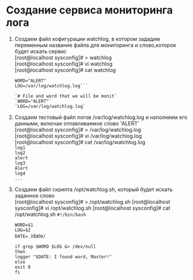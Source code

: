 # Создание сервиса мониторинга лога

1. Создаем файл кофигурации watchlog, в котором зададим переменным название файла для мониторинга и слово,которое будет искать сервис  
		[root@localhost sysconfig]# > watchlog  
		[root@localhost sysconfig]# vi watchlog  
		[root@localhost sysconfig]# cat watchlog  
	```# File and word that we will be monit  
	WORD="ALERT"  
	LOG=/var/log/watchlog.log```  
	
	`# File and word that we will be monit`  
	`WORD="ALERT"`  
	`LOG=/var/log/watchlog.log`  

2. Создаем тестовый файл логов /var/log/watchlog.log и наполняем его данными, включае отлавливаемое слово ‘ALERT’  
		[root@localhost sysconfig]# > /var/log/watchlog.log  
		[root@localhost sysconfig]# vi /var/log/watchlog.log  
		[root@localhost sysconfig]# cat /var/log/watchlog.log  
	`log1`  
	`log2`  
	`alert`  
	`log3`  
	`Alert`  
	`log4`  
	`...`  

3. Создаем файл скрипта /opt/watchlog.sh, который будет искать заданное слово  
		[root@localhost sysconfig]# > /opt/watchlog.sh
		[root@localhost sysconfig]# vi /opt/watchlog.sh
		[root@localhost sysconfig]# cat /opt/watchlog.sh
	`#!/bin/bash`  

	`WORD=$1`  
	`LOG=$2`  
	`DATE= `/date`/ `  

	`if grep $WORD $LOG &> /dev/null`  
	`then`  
	  `logger "$DATE: I found word, Master!"`  
	`else`  
	  `exit 0`  
	`fi`


